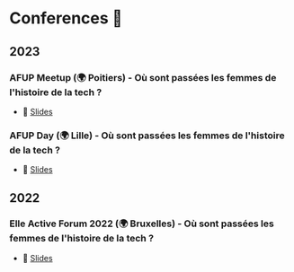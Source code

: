 # Conferences 🎤

## 2023

### AFUP Meetup (🌍 Poitiers) - Où sont passées les femmes de l'histoire de la tech ?
- 🎫 [Slides](https://lauwed.github.io/conferences/2023/afup-day-lille-femmes-histoire-informatique.html)

### AFUP Day (🌍 Lille) - Où sont passées les femmes de l'histoire de la tech ?
- 🎫 [Slides](https://lauwed.github.io/conferences/2023/afup-day-lille-femmes-histoire-informatique.html)

## 2022

### Elle Active Forum 2022 (🌍 Bruxelles) - Où sont passées les femmes de l'histoire de la tech ?
- 🎫 [Slides](https://lauwed.github.io/conferences/2022/forum-elle-magazine-femmes-histoire-informatique.html)
